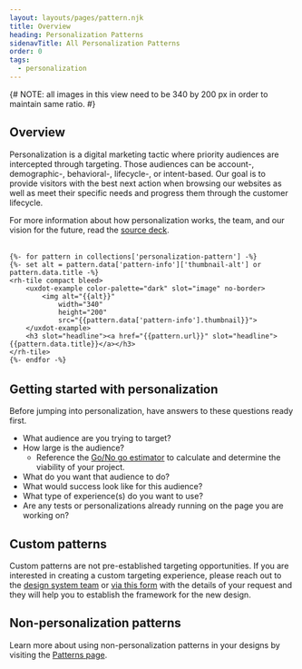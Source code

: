 ```yaml
---
layout: layouts/pages/pattern.njk
title: Overview
heading: Personalization Patterns
sidenavTitle: All Personalization Patterns
order: 0
tags:
  - personalization
---
```


<link data-helmet
      rel="stylesheet"
      href="/assets/packages/@rhds/elements/elements/rh-tile/rh-tile-lightdom.css">

<style data-helmet>
  #patterns-nav {
    margin-block: var(--rh-space--2xl, 32px);
  }
</style>

<script data-helmet type="module">
  import '@rhds/elements/rh-tile/rh-tile.js';
</script>

{# NOTE: all images in this view need to be 340 by 200 px in order to maintain same ratio. #}

## Overview

Personalization is a digital marketing tactic where priority audiences are
intercepted through targeting. Those audiences can be account-, demographic-,
behavioral-, lifecycle-, or intent-based. Our goal is to provide visitors with
the best next action when browsing our websites as well as meet their specific
needs and progress them through the customer lifecycle.

For more information about how personalization works, the team, and our vision
for the future, read the [source deck][sourcedeck].

<nav id="patterns-nav" class="grid xs-two-columns sm-three-columns">

    {%- for pattern in collections['personalization-pattern'] -%}
    {%- set alt = pattern.data['pattern-info']['thumbnail-alt'] or pattern.data.title -%}
    <rh-tile compact bleed>
        <uxdot-example color-palette="dark" slot="image" no-border>
            <img alt="{{alt}}"
                width="340"
                height="200"
                src="{{pattern.data['pattern-info'].thumbnail}}">
        </uxdot-example>
        <h3 slot="headline"><a href="{{pattern.url}}" slot="headline">{{pattern.data.title}}</a></h3>
    </rh-tile>
    {%- endfor -%}
</nav>

## Getting started with personalization

Before jumping into personalization, have answers to these questions ready first.

-   What audience are you trying to target?
-   How large is the audience?
    -   Reference the [Go/No go estimator][gonogoestimator]
        to calculate and determine the viability of your project.
-   What do you want that audience to do?
-   What would success look like for this audience?
-   What type of experience(s) do you want to use?
-   Are any tests or personalizations already running on the page you
    are working on?

## Custom patterns

Custom patterns are not pre-established targeting opportunities. If you are interested in creating a custom targeting experience, please reach out to the [design system team][feedbackemail] or [via this form][feedbackform] with the details of your request and they will help you to establish the framework for the new design.

<uxdot-feedback>
  <h2>Non-personalization patterns</h2>
  
  Learn more about using non-personalization patterns in your designs by visiting the [Patterns page][patternspage].

</uxdot-feedback>

[sourcedeck]: https://docs.google.com/presentation/d/1rRLFRJLsbspINGu5r2zXBUITRkwzVVH8T3CveA1Z_bM/edit#slide=id.g24f5d8f664e_0_1100
[feedbackform]: https://docs.google.com/forms/d/e/1FAIpQLSft-6oHhI5d2wO-oEeBuT23wiYPpxOH2UKLH9ZkRswjby2CSg/viewform?usp=sf_link
[feedbackemail]: mailto:digital-design-system@redhat.com
[patternspage]: /patterns/
[gonogoestimator]: https://docs.google.com/document/d/1hutgW-tyti73C64XnO4_ftpO83R81KEquEV4AeGqvWA/edit?usp=sharing